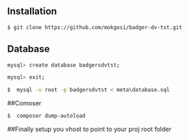 ## Installation


```bash
$ git clone https://github.com/mokgosi/badger-dv-tst.git 
```

## Database

```bash
mysql> create database badgersdvtst;
```

```bash
mysql> exit;
```

```bash
$  mysql -u root -p badgersdvtst < meta\database.sql
```

##Comoser

```bash
$  composer dump-autoload
```

##Finally setup you vhost to point to your proj root folder



